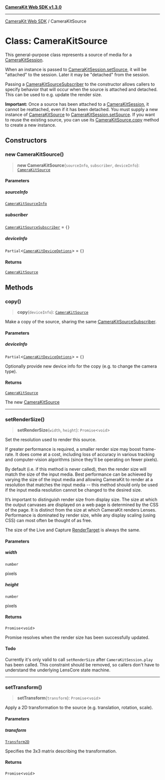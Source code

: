 [**CameraKit Web SDK v1.3.0**](../README.md)

***

[CameraKit Web SDK](../globals.md) / CameraKitSource

# Class: CameraKitSource

This general-purpose class represents a source of media for a [CameraKitSession](CameraKitSession.md).

When an instance is passed to [CameraKitSession.setSource](CameraKitSession.md#setsource), it will be "attached"
to the session. Later it may be "detached" from the session.

Passing a [CameraKitSourceSubscriber](../interfaces/CameraKitSourceSubscriber.md) to the constructor allows callers to specify behavior
that will occur when the source is attached and detached. This can be used to e.g. update the render size.

**Important:** Once a source has been attached to a [CameraKitSession](CameraKitSession.md), it cannot be reattached,
even if it has been detached. You must supply a new instance of [CameraKitSource](CameraKitSource.md) to [CameraKitSession.setSource](CameraKitSession.md#setsource).
If you want to reuse the existing source, you can use its [CameraKitSource.copy](CameraKitSource.md#copy) method to create a new
instance.

## Constructors

### new CameraKitSource()

> **new CameraKitSource**(`sourceInfo`, `subscriber`, `deviceInfo`): [`CameraKitSource`](CameraKitSource.md)

#### Parameters

##### sourceInfo

[`CameraKitSourceInfo`](../interfaces/CameraKitSourceInfo.md)

##### subscriber

[`CameraKitSourceSubscriber`](../interfaces/CameraKitSourceSubscriber.md) = `{}`

##### deviceInfo

`Partial`\<[`CameraKitDeviceOptions`](../interfaces/CameraKitDeviceOptions.md)\> = `{}`

#### Returns

[`CameraKitSource`](CameraKitSource.md)

## Methods

### copy()

> **copy**(`deviceInfo`): [`CameraKitSource`](CameraKitSource.md)

Make a copy of the source, sharing the same [CameraKitSourceSubscriber](../interfaces/CameraKitSourceSubscriber.md).

#### Parameters

##### deviceInfo

`Partial`\<[`CameraKitDeviceOptions`](../interfaces/CameraKitDeviceOptions.md)\> = `{}`

Optionally provide new device info for the copy (e.g. to change the camera type).

#### Returns

[`CameraKitSource`](CameraKitSource.md)

The new [CameraKitSource](CameraKitSource.md)

***

### setRenderSize()

> **setRenderSize**(`width`, `height`): `Promise`\<`void`\>

Set the resolution used to render this source.

If greater performance is required, a smaller render size may boost frame-rate. It does come at a cost, including
loss of accuracy in various tracking and computer-vision algorithms (since they'll be operating on fewer pixels).

By default (i.e. if this method is never called), then the render size will match the size of the input media.
Best performance can be achieved by varying the size of the input media and allowing CameraKit to render at a
resolution that matches the input media -- this method should only be used if the input media resolution cannot
be changed to the desired size.

It’s important to distinguish render size from display size. The size at which the output canvases are displayed
on a web page is determined by the CSS of the page. It is distinct from the size at which CameraKit renders
Lenses. Performance is dominated by render size, while any display scaling (using CSS) can most often be thought
of as free.

The size of the Live and Capture [RenderTarget](../type-aliases/RenderTarget.md) is always the same.

#### Parameters

##### width

`number`

pixels

##### height

`number`

pixels

#### Returns

`Promise`\<`void`\>

Promise resolves when the render size has been successfully updated.

#### Todo

Currently it's only valid to call `setRenderSize` after `CameraKitSession.play` has been called. This
constraint should be removed, so callers don't have to understand the underlying LensCore state machine.

***

### setTransform()

> **setTransform**(`transform`): `Promise`\<`void`\>

Apply a 2D transformation to the source (e.g. translation, rotation, scale).

#### Parameters

##### transform

[`Transform2D`](Transform2D.md)

Specifies the 3x3 matrix describing the transformation.

#### Returns

`Promise`\<`void`\>
